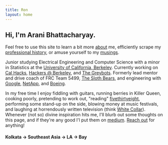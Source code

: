```yaml
---
title: Ron
layout: home
---
```


Hi, I'm Arani Bhattacharyay.
------

Feel free to use this site to learn a bit more [about](http://arani.io/about) me, efficiently scrape my [professional history](https://drive.google.com/a/berkeley.edu/file/d/0BzdGCwU1D9LTOWc2ZnRzTGNXU1E/view?usp=sharing), or amuse yourself to my [musings](http://deeker.io). 

Junior studying Electrical Engineering and Computer Science with a minor in Statistics at the [University of California, Berkeley](http://berkeley.edu). Currently working on [Cal Hacks](http://calhacks.io/), [Hackers @ Berkeley](http://hackersatberkeley.com/), and [The Greybots](http://harambabes.com/). Formerly lead mentor and drive coach of FRC Team 5499, [The Sloth Bears](http://bhsrobotics.org/), and engineering with [Google](http://google.com), [NetApp](http://netapp.com), and [Boeing](http://boeing.com).

In my free time I enjoy fiddling with guitars, running berries in Killer Queen, cooking poorly, pretending to work out, "reading" [fivethirtyeight](http://fivethirtyeight.com/), performing some stand-up on the side, blowing money at music festivals, and laughing at horrendously written television (think [White Collar](http://www.imdb.com/title/tt1358522/)). Whenever (not so) divine inspiration hits me, I'll blurb out some thoughts on this page, and if they're any good I'l put them on [medium](https://medium.com/@aranibatta). [Reach out](mailto:aranibatta@berkeley.edu) for anything!

#### Kolkata -> Southeast Asia -> LA -> Bay
